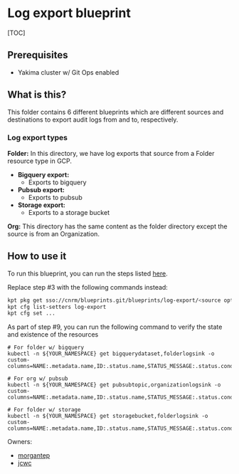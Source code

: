 # Log export blueprint

[TOC]

## Prerequisites
- Yakima cluster w/ Git Ops enabled

## What is this?
This folder contains 6 different blueprints which are different sources and destinations to export audit logs from and to, respectively.

### Log export types
**Folder:**
In this directory, we have log exports that source from a Folder resource type in GCP.
- **Bigquery export:**
  - Exports to bigquery
- **Pubsub export:**
  - Exports to pubsub
- **Storage export:**
  - Exports to a storage bucket

**Org:**
This directory has the same content as the folder directory except the source is from an Organization.

## How to use it
To run this blueprint, you can run the steps listed [here](https://cnrm.git.corp.google.com/blueprints/+/refs/heads/master/csr-git-ops-pipeline/#Making-your-first-git-ops-change).

Replace step #3 with the following commands instead:
```bash
kpt pkg get sso://cnrm/blueprints.git/blueprints/log-export/<source option>/<dest option>@master landing-zone/log-export
kpt cfg list-setters log-export
kpt cfg set ...
```

As part of step #9, you can run the following command to verify the state and existence of the resources
```
# For folder w/ bigquery
kubectl -n ${YOUR_NAMESPACE} get bigquerydataset,folderlogsink -o custom-columns=NAME:.metadata.name,ID:.status.name,STATUS_MESSAGE:.status.conditions[0].message,STATUS:.status.conditions[0].reason

# For org w/ pubsub
kubectl -n ${YOUR_NAMESPACE} get pubsubtopic,organizationlogsink -o custom-columns=NAME:.metadata.name,ID:.status.name,STATUS_MESSAGE:.status.conditions[0].message,STATUS:.status.conditions[0].reason

# For folder w/ storage
kubectl -n ${YOUR_NAMESPACE} get storagebucket,folderlogsink -o custom-columns=NAME:.metadata.name,ID:.status.name,STATUS_MESSAGE:.status.conditions[0].message,STATUS:.status.conditions[0].reason
```

Owners:
- [morgantep](http://who/morgantep@google.com)
- [jcwc](http://who/jcwc@google.com)
